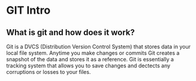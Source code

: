 # **GIT Intro**

## What is git and how does it work? 

Git is a DVCS (Distribution Version Control System) that stores data in your local file system. Anytime you make changes or commits Git creates a snapshot of the data and stores it as a reference. Git is essentially a tracking system that allows you to save changes and dectects any corruptions or losses to your files.

